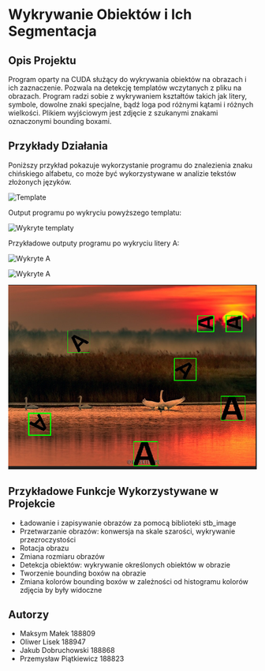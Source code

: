 # Wykrywanie Obiektów i Ich Segmentacja

## Opis Projektu
Program oparty na CUDA służący do wykrywania obiektów na obrazach i ich zaznaczenie. Pozwala na detekcję templatów wczytanych z pliku na obrazach. Program radzi sobie z wykrywaniem kształtów takich jak litery, symbole, dowolne znaki specjalne, bądź loga pod różnymi kątami i różnych wielkości. Plikiem wyjściowym jest zdjęcie z szukanymi znakami oznaczonymi bounding boxami. 

## Przykłady Działania
Poniższy przykład pokazuje wykorzystanie programu do znalezienia znaku chińskiego alfabetu, co może być wykorzystywane w analizie tekstów złożonych języków.

![Template](images/chinese.png)

Output programu po wykryciu powyższego templatu:

![Wykryte templaty](images/boundingBox1.jpg)

Przykładowe outputy programu po wykryciu litery A:

![Wykryte A](images/output2.jpg)

![Wykryte A](images/output33.jpg)

![Wykryte A](images/output36.png)

## Przykładowe Funkcje Wykorzystywane w Projekcie
- Ładowanie i zapisywanie obrazów za pomocą biblioteki stb_image
- Przetwarzanie obrazów: konwersja na skale szarości, wykrywanie przezroczystości
- Rotacja obrazu
- Zmiana rozmiaru obrazów
- Detekcja obiektów: wykrywanie określonych obiektów w obrazie
- Tworzenie bounding boxów na obrazie
- Zmiana kolorów bounding boxów w zależności od histogramu kolorów zdjęcia by były widoczne

## Autorzy
- Maksym Małek 188809
- Oliwer Lisek 188947
- Jakub Dobruchowski 188868
- Przemysław Piątkiewicz 188823
  
